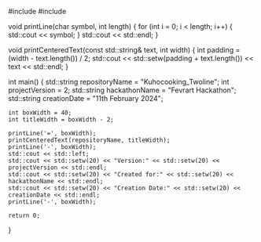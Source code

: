 #include <iostream>
#include <iomanip>

void printLine(char symbol, int length) {
    for (int i = 0; i < length; i++) {
        std::cout << symbol;
    }
    std::cout << std::endl;
}

void printCenteredText(const std::string& text, int width) {
    int padding = (width - text.length()) / 2;
    std::cout << std::setw(padding + text.length()) << text << std::endl;
}

int main() {
    std::string repositoryName = "Kuhocooking_Twoline";
    int projectVersion = 2;
    std::string hackathonName = "Fevrart Hackathon";
    std::string creationDate = "11th February 2024";

    int boxWidth = 40;
    int titleWidth = boxWidth - 2;

    printLine('=', boxWidth);
    printCenteredText(repositoryName, titleWidth);
    printLine('-', boxWidth);
    std::cout << std::left;
    std::cout << std::setw(20) << "Version:" << std::setw(20) << projectVersion << std::endl;
    std::cout << std::setw(20) << "Created for:" << std::setw(20) << hackathonName << std::endl;
    std::cout << std::setw(20) << "Creation Date:" << std::setw(20) << creationDate << std::endl;
    printLine('-', boxWidth);

    return 0;
}
